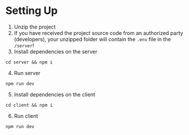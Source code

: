 # Setting Up

1. Unzip the project
2. If you have received the project source code from an authorized party (developers), your unzipped folder will contain the `.env` file in the `/server`!
3. Install dependencies on the server
```
cd server && npm i
```
4.  Run server
```
npm run dev
```
5.  Install dependencies on the client
```
cd client && npm i
```
6.  Run client
```
npm run dev
```
